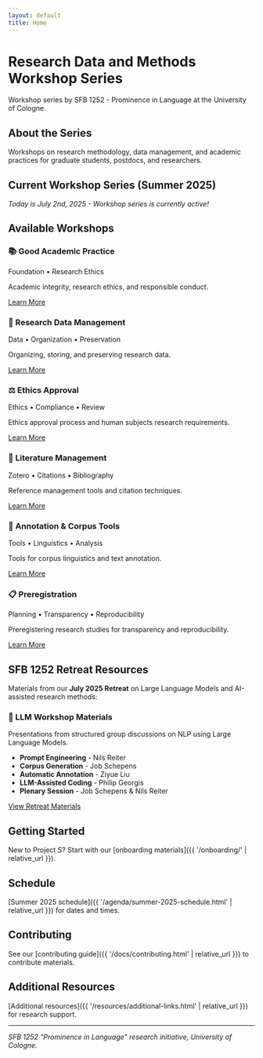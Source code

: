 ```yaml
---
layout: default
title: Home
---
```


# Research Data and Methods Workshop Series

Workshop series by SFB 1252 - Prominence in Language at the University of Cologne.

## About the Series

Workshops on research methodology, data management, and academic practices for graduate students, postdocs, and researchers.

## Current Workshop Series (Summer 2025)

*Today is July 2nd, 2025 - Workshop series is currently active!*

## Available Workshops

<div class="workshop-grid">
  <div class="workshop-card">
    <h3>📚 Good Academic Practice</h3>
    <div class="workshop-meta">Foundation • Research Ethics</div>
    <p>Academic integrity, research ethics, and responsible conduct.</p>
    <a href="{{ '/workshops/01-good-academic-practice/' | relative_url }}" class="btn-primary">Learn More</a>
  </div>

  <div class="workshop-card">
    <h3>💾 Research Data Management</h3>
    <div class="workshop-meta">Data • Organization • Preservation</div>
    <p>Organizing, storing, and preserving research data.</p>
    <a href="{{ '/workshops/02-research-data-management/' | relative_url }}" class="btn-primary">Learn More</a>
  </div>

  <div class="workshop-card">
    <h3>⚖️ Ethics Approval</h3>
    <div class="workshop-meta">Ethics • Compliance • Review</div>
    <p>Ethics approval process and human subjects research requirements.</p>
    <a href="{{ '/workshops/03-ethics-approval/' | relative_url }}" class="btn-primary">Learn More</a>
  </div>

  <div class="workshop-card">
    <h3>📖 Literature Management</h3>
    <div class="workshop-meta">Zotero • Citations • Bibliography</div>
    <p>Reference management tools and citation techniques.</p>
    <a href="{{ '/workshops/04-literature-management/' | relative_url }}" class="btn-primary">Learn More</a>
  </div>

  <div class="workshop-card">
    <h3>🔧 Annotation & Corpus Tools</h3>
    <div class="workshop-meta">Tools • Linguistics • Analysis</div>
    <p>Tools for corpus linguistics and text annotation.</p>
    <a href="{{ '/workshops/05-annotation-corpus-tools/' | relative_url }}" class="btn-primary">Learn More</a>
  </div>

  <div class="workshop-card">
    <h3>📋 Preregistration</h3>
    <div class="workshop-meta">Planning • Transparency • Reproducibility</div>
    <p>Preregistering research studies for transparency and reproducibility.</p>
    <a href="{{ '/workshops/06-preregistration/' | relative_url }}" class="btn-primary">Learn More</a>
  </div>
</div>

## SFB 1252 Retreat Resources

Materials from our **July 2025 Retreat** on Large Language Models and AI-assisted research methods:

<div class="retreat-section">
  <h3>🤖 LLM Workshop Materials</h3>
  <p>Presentations from structured group discussions on NLP using Large Language Models.</p>
  
  <div class="retreat-links">
    <ul>
      <li><strong>Prompt Engineering</strong> - Nils Reiter</li>
      <li><strong>Corpus Generation</strong> - Job Schepens</li>
      <li><strong>Automatic Annotation</strong> - Ziyue Liu</li>
      <li><strong>LLM-Assisted Coding</strong> - Philip Georgis</li>
      <li><strong>Plenary Session</strong> - Job Schepens & Nils Reiter</li>
    </ul>
  </div>
  
  <a href="{{ '/retreat/' | relative_url }}" class="btn-secondary">View Retreat Materials</a>
</div>

## Getting Started

New to Project S? Start with our [onboarding materials]({{ '/onboarding/' | relative_url }}).

## Schedule

[Summer 2025 schedule]({{ '/agenda/summer-2025-schedule.html' | relative_url }}) for dates and times.

## Contributing

See our [contributing guide]({{ '/docs/contributing.html' | relative_url }}) to contribute materials.

## Additional Resources

[Additional resources]({{ '/resources/additional-links.html' | relative_url }}) for research support.

---

*SFB 1252 "Prominence in Language" research initiative, University of Cologne.*
